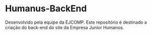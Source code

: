 # Humanus-BackEnd
Desenvolvido pela equipe da EJCOMP. Este repositório é destinado a criação do back-end do site da Empresa Junior Humanos. 
